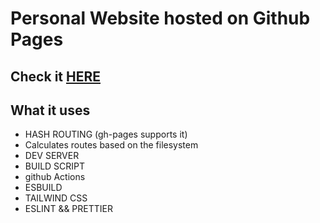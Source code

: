 # Personal Website hosted on Github Pages

## Check it [HERE](https://andremarques94.github.io/personal-webapp/)

## What it uses

-   HASH ROUTING (gh-pages supports it)
-   Calculates routes based on the filesystem
-   DEV SERVER
-   BUILD SCRIPT
-   github Actions
-   ESBUILD
-   TAILWIND CSS
-   ESLINT && PRETTIER
